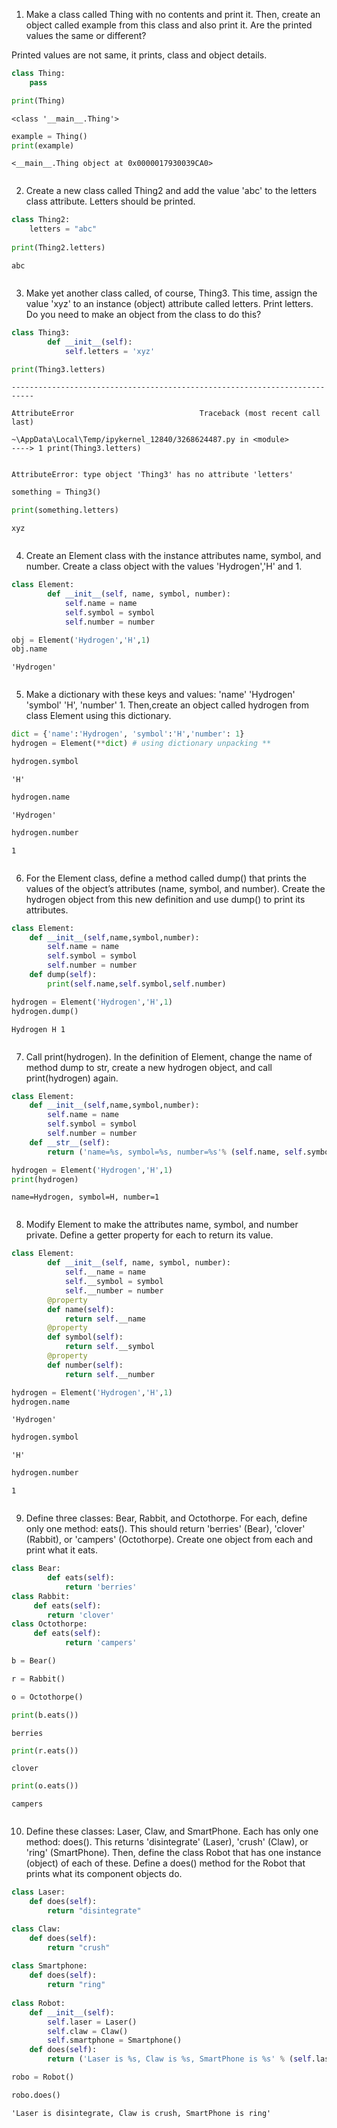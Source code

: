 1. Make a class called Thing with no contents and print it. Then, create an object called example from this class and also print it. Are the printed values the same or different?


Printed values are not same, it prints, class and object details.


```python
class Thing:
    pass
```


```python
print(Thing)
```

    <class '__main__.Thing'>
    


```python
example = Thing()
print(example)
```

    <__main__.Thing object at 0x0000017930039CA0>
    


```python

```

2. Create a new class called Thing2 and add the value 'abc' to the letters class attribute. Letters should be printed.



```python
class Thing2:
    letters = "abc"
    
print(Thing2.letters)
```

    abc
    


```python

```

3. Make yet another class called, of course, Thing3. This time, assign the value 'xyz' to an instance (object) attribute called letters. Print letters. Do you need to make an object from the class to do this?



```python
class Thing3:
        def __init__(self):
            self.letters = 'xyz'
```


```python
print(Thing3.letters)
```


    ---------------------------------------------------------------------------

    AttributeError                            Traceback (most recent call last)

    ~\AppData\Local\Temp/ipykernel_12840/3268624487.py in <module>
    ----> 1 print(Thing3.letters)
    

    AttributeError: type object 'Thing3' has no attribute 'letters'



```python
something = Thing3()
```


```python
print(something.letters)
```

    xyz
    


```python

```

4. Create an Element class with the instance attributes name, symbol, and number. Create a class object with the values 'Hydrogen','H' and 1.



```python
class Element:
        def __init__(self, name, symbol, number):
            self.name = name
            self.symbol = symbol
            self.number = number
```


```python
obj = Element('Hydrogen','H',1)
obj.name
```




    'Hydrogen'




```python

```

5. Make a dictionary with these keys and values: 'name' 'Hydrogen' 'symbol' 'H', 'number' 1. Then,create an object called hydrogen from class Element using this dictionary.



```python
dict = {'name':'Hydrogen', 'symbol':'H','number': 1}
hydrogen = Element(**dict) # using dictionary unpacking **

```


```python
hydrogen.symbol
```




    'H'




```python
hydrogen.name
```




    'Hydrogen'




```python
hydrogen.number
```




    1




```python

```

6. For the Element class, define a method called dump() that prints the values of the object’s attributes (name, symbol, and number). Create the hydrogen object from this new definition and use dump() to print its attributes.



```python
class Element:
    def __init__(self,name,symbol,number):
        self.name = name
        self.symbol = symbol
        self.number = number
    def dump(self):
        print(self.name,self.symbol,self.number)
```


```python
hydrogen = Element('Hydrogen','H',1)
hydrogen.dump()
```

    Hydrogen H 1
    


```python

```

7. Call print(hydrogen). In the definition of Element, change the name of method dump to str, create a new hydrogen object, and call print(hydrogen) again.



```python
class Element:
    def __init__(self,name,symbol,number):
        self.name = name
        self.symbol = symbol
        self.number = number
    def __str__(self):
        return ('name=%s, symbol=%s, number=%s'% (self.name, self.symbol, self.number) )
```


```python
hydrogen = Element('Hydrogen','H',1)
print(hydrogen)
```

    name=Hydrogen, symbol=H, number=1
    


```python

```

8. Modify Element to make the attributes name, symbol, and number private. Define a getter property for each to return its value.



```python
class Element:
        def __init__(self, name, symbol, number):
            self.__name = name
            self.__symbol = symbol
            self.__number = number
        @property
        def name(self):
            return self.__name
        @property
        def symbol(self):
            return self.__symbol
        @property
        def number(self):
            return self.__number
```


```python
hydrogen = Element('Hydrogen','H',1)
hydrogen.name
```




    'Hydrogen'




```python
hydrogen.symbol
```




    'H'




```python
hydrogen.number
```




    1




```python

```

9. Define three classes: Bear, Rabbit, and Octothorpe. For each, define only one method: eats(). This should return 'berries' (Bear), 'clover' (Rabbit), or 'campers' (Octothorpe). Create one object from each and print what it eats.



```python
class Bear:
        def eats(self):
            return 'berries'
class Rabbit:
     def eats(self):
        return 'clover'
class Octothorpe:
     def eats(self):
            return 'campers'
```


```python
b = Bear()
```


```python
r = Rabbit()
```


```python
o = Octothorpe()
```


```python
print(b.eats())
```

    berries
    


```python
print(r.eats())

```

    clover
    


```python
print(o.eats())
```

    campers
    


```python

```

10. Define these classes: Laser, Claw, and SmartPhone. Each has only one method: does(). This returns 'disintegrate' (Laser), 'crush' (Claw), or 'ring' (SmartPhone). Then, define the class Robot that has one instance (object) of each of these. Define a does() method for the Robot that prints what its component objects do.



```python
class Laser:
    def does(self):
        return "disintegrate"

class Claw:
    def does(self):
        return "crush"
    
class Smartphone:
    def does(self):
        return "ring"
    
class Robot:
    def __init__(self):
        self.laser = Laser()
        self.claw = Claw()
        self.smartphone = Smartphone()
    def does(self):
        return ('Laser is %s, Claw is %s, SmartPhone is %s' % (self.laser.does(),self.claw.does(),self.smartphone.does()))
```


```python
robo = Robot()

```


```python
robo.does()

```




    'Laser is disintegrate, Claw is crush, SmartPhone is ring'




```python

```
